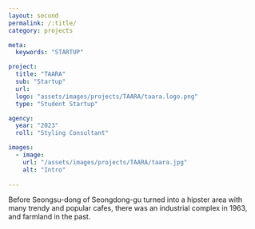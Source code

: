```yaml
---
layout: second
permalink: /:title/
category: projects

meta:
  keywords: "STARTUP"

project:
  title: "TAARA"
  sub: "Startup"
  url: 
  logo: "assets/images/projects/TAARA/taara.logo.png"
  type: "Student Startup"

agency: 
  year: "2023"
  roll: "Styling Consultant"

images:
  - image:
    url: "/assets/images/projects/TAARA/taara.jpg"
    alt: "Intro"
  
---
```

<p>Before Seongsu-dong of Seongdong-gu turned into a hipster area with many trendy and popular cafes, there was an industrial complex in 1963, and farmland in the past.</p>


